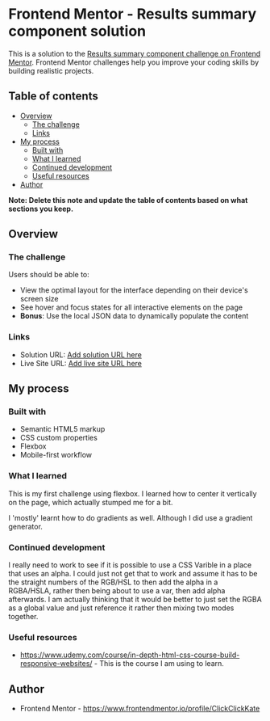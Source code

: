 # Frontend Mentor - Results summary component solution

This is a solution to the [Results summary component challenge on Frontend Mentor](https://www.frontendmentor.io/challenges/results-summary-component-CE_K6s0maV). Frontend Mentor challenges help you improve your coding skills by building realistic projects. 

## Table of contents

- [Overview](#overview)
  - [The challenge](#the-challenge)
  - [Links](#links)
- [My process](#my-process)
  - [Built with](#built-with)
  - [What I learned](#what-i-learned)
  - [Continued development](#continued-development)
  - [Useful resources](#useful-resources)
- [Author](#author)

**Note: Delete this note and update the table of contents based on what sections you keep.**

## Overview

### The challenge

Users should be able to:

- View the optimal layout for the interface depending on their device's screen size
- See hover and focus states for all interactive elements on the page
- **Bonus**: Use the local JSON data to dynamically populate the content


### Links

- Solution URL: [Add solution URL here](https://your-solution-url.com)
- Live Site URL: [Add live site URL here](https://your-live-site-url.com)

## My process

### Built with

- Semantic HTML5 markup
- CSS custom properties
- Flexbox
- Mobile-first workflow


### What I learned

This is my first challenge using flexbox. I learned how to center it vertically on the page, which actually stumped me for a bit.

I 'mostly' learnt how to do gradients as well. Although I did use a gradient generator.

### Continued development

I really need to work to see if it is possible to use a CSS Varible in a place that uses an alpha. I could just not get that to work and assume it has to be the straight numbers of the RGB/HSL to then add the alpha in a RGBA/HSLA, rather then being about to use a var, then add alpha afterwards. I am actually thinking that it would be better to just set the RGBA as a global value and just reference it rather then mixing two modes together.

### Useful resources

- https://www.udemy.com/course/in-depth-html-css-course-build-responsive-websites/ - This is the course I am using to learn.

## Author

- Frontend Mentor - https://www.frontendmentor.io/profile/ClickClickKate 


